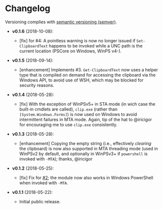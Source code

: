 # Changelog

Versioning complies with [semantic versioning (semver)](http://semver.org/).

<!-- RETAIN THIS COMMENT. An entry template for a new version is automatically added each time `Invoke-psake version` is called. Fill in changes afterwards. -->

* **v0.1.6** (2018-10-08):
  * [fix] for #4: A pointless warning is now no longer issued if `Set-ClipboardText` happens to be invoked while a UNC path is the current location (PSCore on Windows, WinPS v4-).

* **v0.1.5** (2018-09-14):
  * [enhancement] Implements #3. `Get-ClipboardText` now uses a helper type that is compiled on demand for accessing the clipboard via the Windows API, to avoid use of WSH, which may be blocked for security reasons.

* **v0.1.4** (2018-05-28):
  * [fix] With the exception of WinPSv5+ in STA mode (in wich case the built-in cmdlets are called), `clip.exe` (rather than `[System.Windows.Forms]`) is now used on Windows to avoid intermittent failures in MTA mode.
          Again, tip of the hat to @iricigor for encouraging me to use `clip.exe` consistently.

* **v0.1.3** (2018-05-28):
  * [enhancement] Copying the empty string (i.e., effectively _clearing_ the clipboard) is now also supported in MTA threading mode (used in WinPSv2 by default, and optionally in WinPSv3+ if `powershell` is invoked with `-MTA`); thanks, @iricigor

* **v0.1.2** (2018-05-25):
  * [fix] Fix for [#2](https://github.com/mklement0/ClipboardText/issues/2); the module now also works in Windows PowerShell when invoked with `-MTA`.

* **v0.1.1** (2018-05-22):
  * Initial public release.
